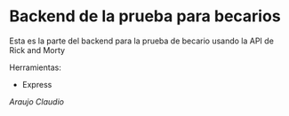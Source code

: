 # Backend de la prueba para becarios

Esta es la parte del backend para la prueba de becario usando la API de Rick and Morty

Herramientas:
- Express

*Araujo Claudio*